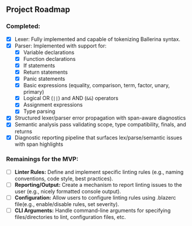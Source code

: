 ## Project Roadmap 

### Completed:

- [x] Lexer: Fully implemented and capable of tokenizing Ballerina syntax.
- [x] Parser: Implemented with support for:
  - [x] Variable declarations
  - [x] Function declarations
  - [x] If statements
  - [x] Return statements
  - [x] Panic statements
  - [x] Basic expressions (equality, comparison, term, factor, unary, primary)
  - [x] Logical OR (`||`) and AND (`&&`) operators
  - [x] Assignment expressions
  - [x] Type parsing
- [x] Structured lexer/parser error propagation with span-aware diagnostics
- [x] Semantic analysis pass validating scope, type compatibility, finals, and returns
- [x] Diagnostic reporting pipeline that surfaces lex/parse/semantic issues with span highlights

### Remainings for the MVP: 

- [ ] **Linter Rules:** Define and implement specific linting rules (e.g., naming conventions, code style, best practices).
- [ ] **Reporting/Output:** Create a mechanism to report linting issues to the user (e.g., nicely formatted console output).
- [ ] **Configuration:** Allow users to configure linting rules using .blazerc file(e.g., enable/disable rules, set severity).
- [ ] **CLI Arguments:** Handle command-line arguments for specifying files/directories to lint, configuration files, etc.